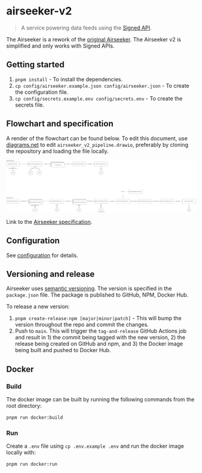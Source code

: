 # airseeker-v2

> A service powering data feeds using the [Signed API](https://github.com/api3dao/signed-api).

The Airseeker is a rework of the [original Airseeker](https://github.com/api3dao/airseeker). The Airseeker v2 is
simplified and only works with Signed APIs.

## Getting started

1. `pnpm install` - To install the dependencies.
2. `cp config/airseeker.example.json config/airseeker.json` - To create the configuration file.
3. `cp config/secrets.example.env config/secrets.env` - To create the secrets file.

## Flowchart and specification

A render of the flowchart can be found below. To edit this document, use [diagrams.net](https://app.diagrams.net) to
edit `airseeker_v2_pipeline.drawio`, preferably by cloning the repository and loading the file locally.

![Airseeker flowchart](airseeker_v2_pipeline.drawio.svg)

Link to the
[Airseeker specification](https://docs.google.com/document/d/1x5QBOGII8IUGjtoNR6PVE_UeqEjRQj2u3Ysa1FQkHf0/edit).

## Configuration

See [configuration](./config/configuration.md) for details.

## Versioning and release

Airseeker uses [semantic versioning](https://semver.org/). The version is specified in the `package.json` file. The
package is published to GitHub, NPM, Docker Hub.

To release a new version:

1. `pnpm create-release:npm [major|minor|patch]` - This will bump the version throughout the repo and commit the
   changes.
2. Push to `main`. This will trigger the `tag-and-release` GitHub Actions job and result in 1) the commit being tagged
   with the new version, 2) the release being created on GitHub and npm, and 3) the Docker image being built and pushed
   to Docker Hub.

## Docker

### Build

The docker image can be built by running the following commands from the root directory:

```sh
pnpm run docker:build
```

### Run

Create a `.env` file using `cp .env.example .env` and run the docker image locally with:

```sh
pnpm run docker:run
```
